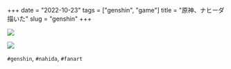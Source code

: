 +++
date = "2022-10-23"
tags = ["genshin", "game"]
title = "原神、ナヒーダ描いた"
slug = "genshin"
+++

![](/games/genshin/illust_genshin_nahida_fan_art.png)

![](/games/genshin/illust_genshin_nahida_fan_art_field.png)

`#genshin`, `#nahida`, `#fanart`

